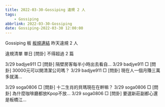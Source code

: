 ```yaml
---
title: 2022-03-30-Gossiping 違規 2 人
tags:
    - Gossiping
abbrlink: 2022-03-30-Gossiping
date: Gossiping-2022-03-30 12:00:00
---
```

Gossiping 板 [板規連結](https://www.ptt.cc/bbs/Gossiping/M.1637425085.A.07D.html)
昨天違規 2 人
<!-- more -->

違規清單
單日 [問卦] 不得超過 2 篇

3/29 badjye911 □ [問卦] 隔壁房客每半小時出去看自…
3/29 badjye911 □ [問卦] 30000元可以開清潔公司嗎？
3/29 badjye911 □ [問卦] 現在人一個月賺三萬多就滿…

3/29 soga0806 □ [問卦] 十二生肖的貝瑪現在在幹嘛？
3/29 soga0806 □ [問卦] 為什麼咖啡廳都放Kpop不放…
3/29 soga0806 □ [問卦] 要選新莊副都心還是板橋江…